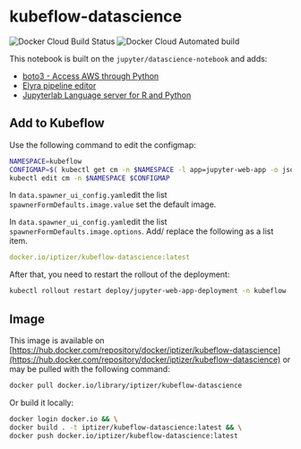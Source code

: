 # kubeflow-datascience

<img alt="Docker Cloud Build Status" src="https://img.shields.io/docker/cloud/build/iptizer/kubeflow-datascience"> <img alt="Docker Cloud Automated build" src="https://img.shields.io/docker/cloud/automated/iptizer/kubeflow-datascience">

This notebook is built on the `jupyter/datascience-notebook` and adds:

* [boto3 - Access AWS through Python](https://boto3.amazonaws.com/v1/documentation/api/latest/index.html)
* [Elyra pipeline editor](https://elyra.readthedocs.io/en/latest/)
* [Jupyterlab Language server for R and Python](https://github.com/krassowski/jupyterlab-lsp)
## Add to Kubeflow

Use the following command to edit the configmap:

```sh
NAMESPACE=kubeflow
CONFIGMAP=$( kubectl get cm -n $NAMESPACE -l app=jupyter-web-app -o jsonpath="{$.items[0].metadata.name}")
kubectl edit cm -n $NAMESPACE $CONFIGMAP
```

In `data.spawner_ui_config.yaml`edit the list `spawnerFormDefaults.image.value` set the default image.

In `data.spawner_ui_config.yaml`edit the list `spawnerFormDefaults.image.options`. Add/ replace the following as a list item.

```yml
docker.io/iptizer/kubeflow-datascience:latest
```

After that, you need to restart the rollout of the deployment:

```sh
kubectl rollout restart deploy/jupyter-web-app-deployment -n kubeflow
```

## Image

This image is available on [https://hub.docker.com/repository/docker/iptizer/kubeflow-datascience](https://hub.docker.com/repository/docker/iptizer/kubeflow-datascience) or may be pulled with the following command:

```sh
docker pull docker.io/library/iptizer/kubeflow-datascience
```

Or build it locally:

```sh
docker login docker.io && \
docker build . -t iptizer/kubeflow-datascience:latest && \
docker push docker.io/iptizer/kubeflow-datascience:latest
```
